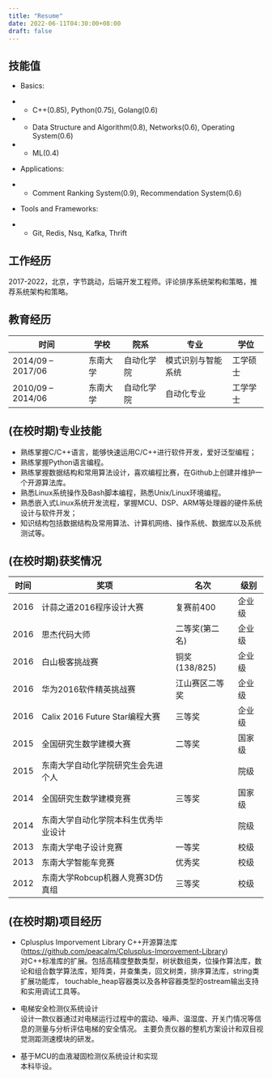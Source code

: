 ```yaml
---
title: "Resume"
date: 2022-06-11T04:30:00+08:00
draft: false
---
```


## 技能值
* Basics: 
- - C++(0.85), Python(0.75), Golang(0.6)
- - Data Structure and Algorithm(0.8), Networks(0.6), Operating System(0.6)
- - ML(0.4)
* Applications: 
- - Comment Ranking System(0.9), Recommendation System(0.6)
* Tools and Frameworks:
- - Git, Redis, Nsq, Kafka, Thrift


## 工作经历
2017-2022，北京，字节跳动，后端开发工程师。评论排序系统架构和策略，推荐系统架构和策略。

## 教育经历
| 时间 | 学校 | 院系 | 专业 | 学位 |
| --- | --- | --- | --- | --- |
| 2014/09 – 2017/06 | 东南大学 | 自动化学院 | 模式识别与智能系统 | 工学硕士 |
| 2010/09 – 2014/06 | 东南大学 | 自动化学院 | 自动化专业       | 工学学士 |

## (在校时期)专业技能
* 熟练掌握C/C++语言，能够快速运用C/C++进行软件开发，爱好泛型编程；
* 熟练掌握Python语言编程。
* 熟练掌握数据结构和常用算法设计，喜欢编程比赛，在Github上创建并维护一个开源算法库。
* 熟悉Linux系统操作及Bash脚本编程，熟悉Unix/Linux环境编程。
* 熟悉嵌入式Linux系统开发流程，掌握MCU、DSP、ARM等处理器的硬件系统设计与软件开发； 
* 知识结构包括数据结构及常用算法、计算机网络、操作系统、数据库以及系统测试等。 

## (在校时期)获奖情况
| 时间  | 奖项  | 名次 | 级别 |
| ---- | ---- | ---- | ---- |
| 2016 | 计蒜之道2016程序设计大赛	        | 复赛前400	    | 企业级 | 
| 2016 | 思杰代码大师	                   | 二等奖(第二名) | 企业级 |
| 2016 | 白山极客挑战赛	                   | 铜奖(138/825) | 企业级 |
| 2016 | 华为2016软件精英挑战赛	            | 江山赛区二等奖  | 企业级 |
| 2016 | Calix 2016 Future Star编程大赛   | 三等奖         | 企业级 |
| 2015 | 全国研究生数学建模大赛             | 二等奖         | 国家级 |
| 2015 | 东南大学自动化学院研究生会先进个人   |               | 院级 |
| 2014 | 全国研究生数学建模竞赛	            | 三等奖	     | 国家级 |
| 2014 | 东南大学自动化学院本科生优秀毕业设计 |               | 院级 |
| 2013 | 东南大学电子设计竞赛	            | 一等奖         | 校级 |
| 2013 | 东南大学智能车竞赛	               | 优秀奖	        | 校级 |
| 2012 | 东南大学Robcup机器人竞赛3D仿真组	| 三等奖         | 校级 |

## (在校时期)项目经历
* Cplusplus Imporvement Library C++开源算法库(https://github.com/peacalm/Cplusplus-Improvement-Library)  
对C++标准库的扩展。包括高精度整数类型，树状数组类，位操作算法库，数论和组合数学算法库，矩阵类，并查集类，回文树类，排序算法库，string类扩展功能库，
touchable_heap容器类以及各种容器类型的ostream输出支持和实用调试工具等。

* 电梯安全检测仪系统设计  
设计一款仪器通过对电梯运行过程中的震动、噪声、温湿度、开关门情况等信息的测量与分析评估电梯的安全情况。
主要负责仪器的整机方案设计和双目视觉测距测速模块的研发。

* 基于MCU的血液凝固检测仪系统设计和实现  
本科毕设。